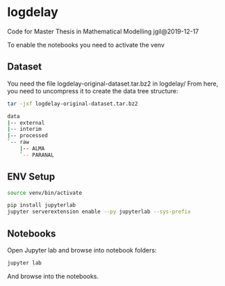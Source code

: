 # logdelay
Code for Master Thesis in Mathematical Modelling
jgil@2019-12-17

To enable the notebooks you need to activate the venv


Dataset
-------
You need the file logdelay-original-dataset.tar.bz2 in logdelay/
From here, you need to uncompress it to create the data tree structure:
```bash
tar -jxf logdelay-original-dataset.tar.bz2

data
|-- external
|-- interim
|-- processed
`-- raw
    |-- ALMA
    `-- PARANAL
```

ENV Setup
---------
```bash
source venv/bin/activate

pip install jupyterlab
jupyter serverextension enable --py jupyterlab --sys-prefix
```

Notebooks
------------
Open Jupyter lab and browse into notebook folders:
```bash
jupyter lab
```

And browse into the notebooks.
